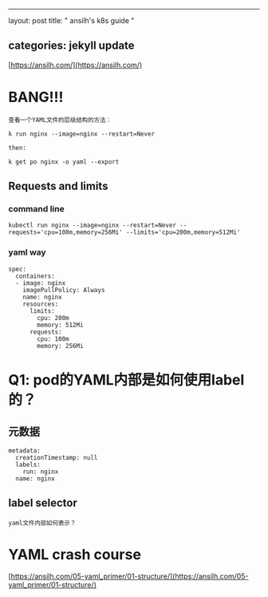 


---
layout: post
title:  " ansilh's k8s guide "

categories: jekyll update
---



[https://ansilh.com/](https://ansilh.com/)

# BANG!!!


```
查看一个YAML文件的层级结构的方法：

k run nginx --image=nginx --restart=Never 

then:

k get po nginx -o yaml --export

```



## Requests and limits

### command line

```
kubectl run nginx --image=nginx --restart=Never --requests='cpu=100m,memory=256Mi' --limits='cpu=200m,memory=512Mi'
```
### yaml way


```
spec:
  containers:
  - image: nginx
    imagePullPolicy: Always
    name: nginx
    resources:
      limits:
        cpu: 200m
        memory: 512Mi
      requests:
        cpu: 100m
        memory: 256Mi

```

# Q1:  pod的YAML内部是如何使用label的？

##  元数据

```
metadata:
  creationTimestamp: null
  labels:
    run: nginx
  name: nginx

```
## label selector


```
yaml文件内部如何表示？
```
# YAML crash course

[https://ansilh.com/05-yaml_primer/01-structure/](https://ansilh.com/05-yaml_primer/01-structure/)








